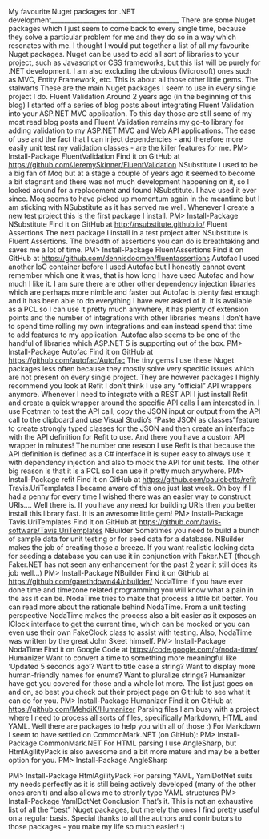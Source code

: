 My favourite Nuget packages for .NET development________________________________________
There are some Nuget packages which I just seem to come back to every single time, because they solve a particular problem for me and they do so in a way which resonates with me. I thought I would put together a list of all my favourite Nuget packages. Nuget can be used to add all sort of libraries to your project, such as Javascript or CSS frameworks, but this list will be purely for .NET development. I am also excluding the obvious (Microsoft) ones such as MVC, Entity Framework, etc. This is about all those other little gems.
The stalwarts
These are the main Nuget packages I seem to use in every single project I do.
Fluent Validation
Around 2 years ago (in the beginning of this blog) I started off a series of blog posts about integrating Fluent Validation into your ASP.NET MVC application. To this day those are still some of my most read blog posts and Fluent Validation remains my go-to library for adding validation to my ASP.NET MVC and Web API applications. The ease of use and the fact that I can inject dependencies - and therefore more easily unit test my validation classes - are the killer features for me.
PM> Install-Package FluentValidation
Find it on GitHub at https://github.com/JeremySkinner/FluentValidation
NSubstitute
I used to be a big fan of Moq but at a stage a couple of years ago it seemed to become a bit stagnant and there was not much development happening on it, so I looked around for a replacement and found NSubstitute. I have used it ever since. Moq seems to have picked up momentum again in the meantime but I am sticking with NSubstitute as it has served me well. Whenever I create a new test project this is the first package I install.
PM> Install-Package NSubstitute
Find it on GitHub at http://nsubstitute.github.io/
Fluent Assertions
The next package I install in a test project after NSubstitute is Fluent Assertions. The breadth of assertions you can do is breathtaking and saves me a lot of time.
PM> Install-Package FluentAssertions
Find it on GitHub at https://github.com/dennisdoomen/fluentassertions
Autofac
I used another IoC container before I used Autofac but I honestly cannot event remember which one it was, that is how long I have used Autofac and how much I like it. I am sure there are other other dependency injection libraries which are perhaps more nimble and faster but Autofac is plenty fast enough and it has been able to do everything I have ever asked of it.
It is available as a PCL so I can use it pretty much anywhere, it has plenty of extension points and the number of integrations with other libraries means I don’t have to spend time rolling my own integrations and can instead spend that time to add features to my application. Autofac also seems to be one of the handful of libraries which ASP.NET 5 is supporting out of the box.
PM> Install-Package Autofac
Find it on GitHub at https://github.com/autofac/Autofac
The tiny gems
I use these Nuget packages less often because they mostly solve very specific issues which are not present on every single project. They are however packages I highly recommend you look at
Refit
I don’t think I use any “official” API wrappers anymore. Whenever I need to integrate with a REST API I just install Refit and create a quick wrapper around the specific API calls I am interested in. I use Postman to test the API call, copy the JSON input or output from the API call to the clipboard and use Visual Studio’s “Paste JSON as classes”feature to create strongly typed classes for the JSON and then create an interface with the API definition for Refit to use. And there you have a custom API wrapper in minutes!
The number one reason I use Refit is that because the API definition is defined as a C# interface it is super easy to always use it with dependency injection and also to mock the API for unit tests. The other big reason is that it is a PCL so I can use it pretty much anywhere.
PM> Install-Package refit
Find it on GitHub at https://github.com/paulcbetts/refit
Travis.UriTemplates
I became aware of this one just last week. Oh boy if I had a penny for every time I wished there was an easier way to construct URIs…. Well there is. If you have any need for building URIs then you better install this library fast. It is an awesome little gem!
PM> Install-Package Tavis.UriTemplates
Find it on GitHub at https://github.com/tavis-software/Tavis.UriTemplates
NBuilder
Sometimes you need to build a bunch of sample data for unit testing or for seed data for a database. NBuilder makes the job of creating those a breeze.
If you want realistic looking data for seeding a database you can use it in conjunction with Faker.NET (though Faker.NET has not seen any enhancement for the past 2 year it still does its job well…)
PM> Install-Package NBuilder
Find it on GitHub at https://github.com/garethdown44/nbuilder/
NodaTime
If you have ever done time and timezone related programming you will know what a pain in the ass it can be. NodaTime tries to make that process a little bit better. You can read more about the rationale behind NodaTime. From a unit testing perspective NodaTime makes the process also a bit easier as it exposes an IClock interface to get the current time, which can be mocked or you can even use their own FakeClock class to assist with testing. Also, NodaTime was written by the great John Skeet himself.
PM> Install-Package NodaTime
Find it on Google Code at https://code.google.com/p/noda-time/
Humanizer
Want to convert a time to something more meaningful like ‘Updated 5 seconds ago’? Want to title case a string? Want to display more human-friendly names for enums? Want to pluralize strings? Humanizer have got you covered for those and a whole lot more. The list just goes on and on, so best you check out their project page on GitHub to see what it can do for you.
PM> Install-Package Humanizer
Find it on GitHub at https://github.com/MehdiK/Humanizer
Parsing files
I am busy with a project where I need to process all sorts of files, specifically Markdown, HTML and YAML. Well there are packages to help you with all of those :)
For Markdown I seem to have settled on CommonMark.NET (on GitHub):
PM> Install-Package CommonMark.NET
For HTML parsing I use AngleSharp, but HtmlAgilityPack is also awesome and a bit more mature and may be a better option for you.
PM> Install-Package AngleSharp

PM> Install-Package HtmlAgilityPack
For parsing YAML, YamlDotNet suits my needs perfectly as it is still being actively developed (many of the other ones aren’t) and also allows me to stronly type YAML structures
PM> Install-Package YamlDotNet
Conclusion
That’s it. This is not an exhaustive list of all the “best” Nuget packages, but merely the ones I find pretty useful on a regular basis. Special thanks to all the authors and contributors to those packages - you make my life so much easier! :)

